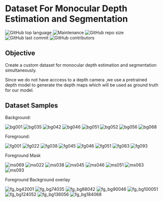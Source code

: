 # Dataset For Monocular Depth Estimation and Segmentation

![GitHub top language](https://img.shields.io/github/languages/top/Shakil-1501/TSAI?label=Python)     ![Maintenance](https://img.shields.io/maintenance/yes/2020?logo=Github)       ![GitHub repo size](https://img.shields.io/github/repo-size/Shakil-1501/TSAI?logo=Github&logoColor=red)   ![GitHub last commit](https://img.shields.io/github/last-commit/Shakil-1501/TSAI)   ![GitHub contributors](https://img.shields.io/github/contributors/SHAKIL-1501/TSAI)

## Objective

Create a custom dataset for monocular depth estimation and segmentation simultaneously.

Since we do not have acccess to a depth camera ,we use a pretrained depth model to generate the depth maps which will be used as ground truth for our model.

## Dataset Samples

Background:

![bg001](https://user-images.githubusercontent.com/63920152/89711422-dc7a7480-d9a7-11ea-9f4f-39c307c723bc.jpg)
![bg035](https://user-images.githubusercontent.com/63920152/89711424-ddaba180-d9a7-11ea-9da7-7f2bed5251a1.jpg)
![bg042](https://user-images.githubusercontent.com/63920152/89711425-de443800-d9a7-11ea-91cd-d1c9039d9881.jpg)
![bg046](https://user-images.githubusercontent.com/63920152/89711428-de443800-d9a7-11ea-84c7-a9f34d639a31.jpg)
![bg051](https://user-images.githubusercontent.com/63920152/89711429-dedcce80-d9a7-11ea-9325-1e15b9b7467b.jpg)
![bg052](https://user-images.githubusercontent.com/63920152/89711430-df756500-d9a7-11ea-8d51-646cba51290d.jpg)
![bg056](https://user-images.githubusercontent.com/63920152/89711432-df756500-d9a7-11ea-921f-27f7089e83d2.jpg)
![bg068](https://user-images.githubusercontent.com/63920152/89711815-3f6d0b00-d9aa-11ea-9512-9bf766a37f03.jpg)


Foreground:

![fg001](https://user-images.githubusercontent.com/63920152/89711754-dd140a80-d9a9-11ea-8383-c014ef2a0d24.jpg)
![fg022](https://user-images.githubusercontent.com/63920152/89711756-deddce00-d9a9-11ea-8ccb-356807f2cc8f.jpg)
![fg038](https://user-images.githubusercontent.com/63920152/89711758-df766480-d9a9-11ea-9394-db1d9bc21abd.jpg)
![fg045](https://user-images.githubusercontent.com/63920152/89711759-e00efb00-d9a9-11ea-9298-a0cd5a29cd1b.jpg)
![fg046](https://user-images.githubusercontent.com/63920152/89711760-e0a79180-d9a9-11ea-8152-49c5f15ec519.jpg)
![fg051](https://user-images.githubusercontent.com/63920152/89711761-e1402800-d9a9-11ea-9ae0-b1d908c05cf5.jpg)
![fg063](https://user-images.githubusercontent.com/63920152/89711762-e1d8be80-d9a9-11ea-96a2-279c798773bd.jpg)
![fg093](https://user-images.githubusercontent.com/63920152/89711763-e2715500-d9a9-11ea-8476-4983bcce5c61.jpg)

Foreground Mask

![ms069](https://user-images.githubusercontent.com/63920152/89712293-8c9eac00-d9ad-11ea-876a-450f236e1073.jpg)
![ms022](https://user-images.githubusercontent.com/63920152/89712286-89a3bb80-d9ad-11ea-9a07-998c53a37b7c.jpg)
![ms038](https://user-images.githubusercontent.com/63920152/89712287-8a3c5200-d9ad-11ea-9308-b0ddd660e647.jpg)
![ms045](https://user-images.githubusercontent.com/63920152/89712289-8ad4e880-d9ad-11ea-840b-d188c0013713.jpg)
![ms046](https://user-images.githubusercontent.com/63920152/89712290-8b6d7f00-d9ad-11ea-84c3-63cda182de43.jpg)
![ms051](https://user-images.githubusercontent.com/63920152/89712291-8b6d7f00-d9ad-11ea-8b45-77537f73fdb2.jpg)
![ms063](https://user-images.githubusercontent.com/63920152/89712292-8c061580-d9ad-11ea-9caf-d05017752c92.jpg)
![ms093](https://user-images.githubusercontent.com/63920152/89712294-8c9eac00-d9ad-11ea-9118-18a27c9463ff.jpg)

Foreground Background overlay

![fg_bg42001](https://user-images.githubusercontent.com/63920152/89713224-f5892280-d9b3-11ea-9159-4a266276c086.jpg)
![fg_bg74035](https://user-images.githubusercontent.com/63920152/89713225-f6ba4f80-d9b3-11ea-8408-57e4bcff6934.jpg)
![fg_bg88042](https://user-images.githubusercontent.com/63920152/89713226-f752e600-d9b3-11ea-917b-2e37db1e13de.jpg)
![fg_bg90046](https://user-images.githubusercontent.com/63920152/89713228-f7eb7c80-d9b3-11ea-923c-2ecd49d6c234.jpg)
![fg_bg100051](https://user-images.githubusercontent.com/63920152/89713229-f8841300-d9b3-11ea-8841-d707bbf088a7.jpg)
![fg_bg124052](https://user-images.githubusercontent.com/63920152/89713230-f91ca980-d9b3-11ea-870b-ba124665bd75.jpg)
![fg_bg136056](https://user-images.githubusercontent.com/63920152/89713231-f9b54000-d9b3-11ea-832b-432195080ef1.jpg)
![fg_bg184068](https://user-images.githubusercontent.com/63920152/89713233-fa4dd680-d9b3-11ea-880e-09db634d303f.jpg)





